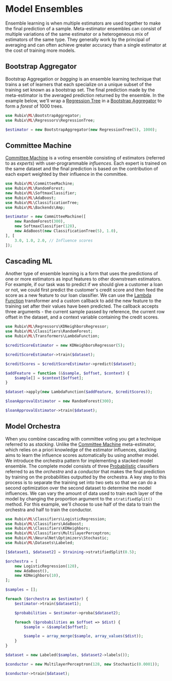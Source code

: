 # Model Ensembles
Ensemble learning is when multiple estimators are used together to make the final prediction of a sample. Meta-estimator ensembles can consist of multiple variations of the same estimator or a heterogeneous mix of estimators of the same type. They generally work by the principal of averaging and can often achieve greater accuracy than a single estimator at the cost of training more models.

## Bootstrap Aggregator
Bootstrap Aggregation or *bagging* is an ensemble learning technique that trains a set of learners that each specialize on a unique subset of the training set known as a bootstrap set. The final prediction made by the meta-estimator is the averaged prediction returned by the ensemble. In the example below, we'll wrap a [Regression Tree](regressors/regression-tree.md) in a [Bootstrap Aggregator](bootstrap-aggregator.md) to form a *forest* of 1000 trees.

```php
use Rubix\ML\BootstrapAggregator;
use Rubix\ML\Regressors\RegressionTree;

$estimator = new BootstrapAggregator(new RegressionTree(5), 1000);
```

## Committee Machine
[Committee Machine](committee-machine.md) is a voting ensemble consisting of estimators (referred to as *experts*) with user-programmable *influences*. Each expert is trained on the same dataset and the final prediction is based on the contribution of each expert weighted by their influence in the committee.

```php
use Rubix\ML\CommitteeMachine;
use Rubix\ML\RandomForest;
new Rubix\ML\SoftmaxClassifier;
use Rubix\ML\AdaBoost;
use Rubix\ML\ClassificationTree;
use Rubix\ML\Backends\Amp;

$estimator = new CommitteeMachine([
    new RandomForest(300),
    new SoftmaxClassifier(128),
    new AdaBoost(new ClassificationTree(5), 1.0),
], [
    3.0, 1.0, 2.0, // Influence scores
]);
```

## Cascading ML
Another type of ensemble learning is a form that uses the predictions of one or more estimators as input features to other downstream estimators. For example, if our task was to predict if we should give a customer a loan or not, we could first predict the customer's credit score and then feed the score as a new feature to our loan classifier. We can use the [Lambda Function](transformers/lambda-function.md) transformer and a custom callback to add the new feature to the training set after their values have been predicted. The callback accepts three arguments - the current sample passed by reference, the current row offset in the dataset, and a context variable containing the credit scores.

```php
use Rubix\ML\Regressors\KDNeighborsRegressor;
use Rubix\ML\Classifiers\RandomForest;
use Rubix\ML\Transformers\LambdaFunction;

$creditScoreEstimator = new KDNeighborsRegressor(5);

$creditScoreEstimator->train($dataset);

$creditScores = $creditScoreEstimator->predict($dataset);

$addFeature = function (&$sample, $offset, $context) {
    $sample[] = $context[$offset];
}

$dataset->apply(new LambdaFunction($addFeature, $creditScores));

$loanApprovalEstimator = new RandomForest(300);

$loanApprovalEstimator->train($dataset);
```

## Model Orchestra
When you combine cascading with committee voting you get a technique referred to as *stacking*. Unlike the [Committee Machine](committee-machine.md) meta-estimator, which relies on a priori knowledge of the estimator influences, stacking aims to learn the influence scores automatically bu using another model. We introduce the orchestra pattern for implementing a stacked model ensemble. The complete model consists of three [Probabilistic](./probabilistic.md) classifiers referred to as the *orchestra* and a *conductor* that makes the final prediction by training on the probabilities outputted by the orchestra. A key step to this process is to separate the training set into two sets so that we can do a second optimization over the second dataset to determine the model influences. We can vary the amount of data used to train each layer of the model by changing the proportion argument to the `stratifiedSplit()` method. For this example, we'll choose to use half of the data to train the orchestra and half to train the conductor.

```php
use Rubix\ML\Classifiers\LogisticRegression;
use Rubix\ML\Classifiers\AdaBoost;
use Rubix\ML\Classifiers\KDNeighbors;
use Rubix\ML\Classifiers\MultilayerPerceptron;
use Rubix\ML\NeuralNet\Optimizers\Stochastic;
use Rubix\ML\Datasets\Labeled;

[$dataset1, $dataset2] = $training->stratifiedSplit(0.5);

$orchestra = [
    new LogisticRegression(128),
    new AdaBoost(),
    new KDNeighbors(10),
];

$samples = [];

foreach ($orchestra as $estimator) {
    $estimator->train($dataset1);

    $probabilities = $estimator->proba($dataset2);

    foreach ($probabilities as $offset => $dist) {
        $sample = &$sample[$offset];

        $sample = array_merge($sample, array_values($dist));
    }
}

$dataset = new Labeled($samples, $dataset2->labels());

$conductor = new MultilayerPerceptron(128, new Stochastic(0.0001));

$conductor->train($dataset);
```
